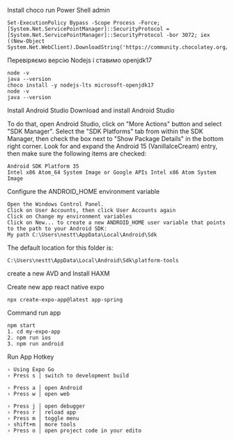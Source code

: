 Install choco run Power Shell admin

```
Set-ExecutionPolicy Bypass -Scope Process -Force; [System.Net.ServicePointManager]::SecurityProtocol = [System.Net.ServicePointManager]::SecurityProtocol -bor 3072; iex ((New-Object System.Net.WebClient).DownloadString('https://community.chocolatey.org/install.ps1'))
```

Перевіряємо версію Nodejs і ставимо openjdk17

```
node -v
java --version
choco install -y nodejs-lts microsoft-openjdk17
node -v
java --version
```

Install Android Studio Download and install Android Studio

To do that, open Android Studio, click on "More Actions" button and select "SDK Manager". 
Select the "SDK Platforms" tab from within the SDK Manager, then check the box next to "Show Package Details" in the bottom right corner. 
Look for and expand the Android 15 (VanillaIceCream) entry, then make sure the following items are checked:

```
Android SDK Platform 35
Intel x86 Atom_64 System Image or Google APIs Intel x86 Atom System Image
```

Configure the ANDROID_HOME environment variable

```
Open the Windows Control Panel.
Click on User Accounts, then click User Accounts again
Click on Change my environment variables
Click on New... to create a new ANDROID_HOME user variable that points to the path to your Android SDK:
My path C:\Users\nestt\AppData\Local\Android\Sdk
```

The default location for this folder is:

```
C:\Users\nestt\AppData\Local\Android\Sdk\platform-tools
```

create a new AVD and Install HAXM

Create new app react native expo

```
npx create-expo-app@latest app-spring
```

Command run app

```
npm start
1. cd my-expo-app
2. npm run ios
3. npm run android
```

Run App Hotkey

```
› Using Expo Go
› Press s │ switch to development build

› Press a │ open Android
› Press w │ open web

› Press j │ open debugger
› Press r │ reload app
› Press m │ toggle menu
› shift+m │ more tools
› Press o │ open project code in your edito
```

